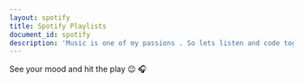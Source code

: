 ```yaml
---
layout: spotify
title: Spotify Playlists
document_id: spotify
description: 'Music is one of my passions . So lets listen and code together?'
---
```



 See your mood and hit the play &#128521; &#127911;
